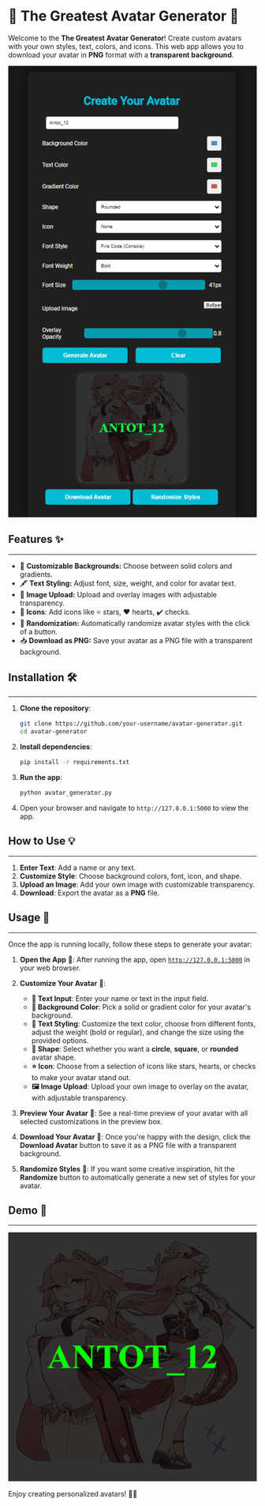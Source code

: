 # 🌟 The Greatest Avatar Generator 🎨

Welcome to the **The Greatest Avatar Generator**! Create custom avatars with your own styles, text, colors, and icons. This web app allows you to download your avatar in **PNG** format with a **transparent background**.

![Avatar Generator Demo](imgs/avatar_generator_demo.png)

## Features ✨

<hr>

- 🌈 **Customizable Backgrounds:** Choose between solid colors and gradients.
- 🖋 **Text Styling:** Adjust font, size, weight, and color for avatar text.
- 💾 **Image Upload:** Upload and overlay images with adjustable transparency.
- 🎨 **Icons**: Add icons like ⭐ stars, ❤️ hearts, ✔️ checks.
- 🔄 **Randomization:** Automatically randomize avatar styles with the click of a button.
- 📥 **Download as PNG:** Save your avatar as a PNG file with a transparent background.


## Installation 🛠️

<hr>

1. **Clone the repository**:
    ```bash
    git clone https://github.com/your-username/avatar-generator.git
    cd avatar-generator
    ```

2. **Install dependencies**:
    ```bash
    pip install -r requirements.txt
    ```

3. **Run the app**:
    ```bash
    python avatar_generator.py
    ```

4. Open your browser and navigate to `http://127.0.0.1:5000` to view the app.

## How to Use 💡

<hr>

1. **Enter Text**: Add a name or any text.
2. **Customize Style**: Choose background colors, font, icon, and shape.
3. **Upload an Image**: Add your own image with customizable transparency.
4. **Download**: Export the avatar as a **PNG** file.

## Usage 🚀

<hr>

Once the app is running locally, follow these steps to generate your avatar:

1. **Open the App** 🔗: After running the app, open [`http://127.0.0.1:5000`](http://127.0.0.1:5000) in your web browser.


2. **Customize Your Avatar** 🎨:
    - **📝 Text Input**: Enter your name or text in the input field.
    - **🌈 Background Color**: Pick a solid or gradient color for your avatar's background.
    - **🎨 Text Styling**: Customize the text color, choose from different fonts, adjust the weight (bold or regular), and change the size using the provided options.
    - **🔲 Shape**: Select whether you want a **circle**, **square**, or **rounded** avatar shape.
    - **⭐ Icon**: Choose from a selection of icons like stars, hearts, or checks to make your avatar stand out.
    - **🖼️ Image Upload**: Upload your own image to overlay on the avatar, with adjustable transparency.


3. **Preview Your Avatar** 👀: See a real-time preview of your avatar with all selected customizations in the preview box.


4. **Download Your Avatar** 💾: Once you're happy with the design, click the **Download Avatar** button to save it as a PNG file with a transparent background.


5. **Randomize Styles** 🔄: If you want some creative inspiration, hit the **Randomize** button to automatically generate a new set of styles for your avatar.


## Demo 🚀

<hr>

![Avatar Example](imgs/avatar_example.png)

Enjoy creating personalized avatars! 🎨✨
